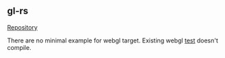 ## gl-rs

[Repository](https://github.com/brendanzab/gl-rs)

There are no minimal example for webgl target. Existing webgl [test](https://github.com/brendanzab/gl-rs/tree/master/tests/test_webgl_stdweb) doesn't compile.
